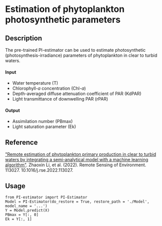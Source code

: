 # Estimation of phytoplankton photosynthetic parameters
## Description
The pre-trained PI-estimator can be used to estimate photosynthetic (photosynthesis-irradiance) parameters of phytoplankton in clear to turbid waters.
#### Input
* Water temperature (T)
* Chlorophyll-_a_ concentration (Chl-_a_)
* Depth-averaged diffuse attenuation coefficient of PAR (KdPAR) 
* Light transmittance of downwelling PAR (rPAR)
#### Output
* Assimilation number (PBmax)
* Light saturation parameter (Ek)

## Reference
["Remote estimation of phytoplankton primary production in clear to turbid waters by integrating a semi-analytical model with a machine learning algorithm"](https://www.sciencedirect.com/science/article/pii/S0034425722001419). Zhaoxin Li, et al. (2022). Remote Sensing of Environment. 113027. 10.1016/j.rse.2022.113027.

## Usage
```
from PI-estimator import PI-Estimator
Model = PI-Estimator(do_restore = True, restore_path = './Model', model_name = '...')
Y = Model.predict(X)
PBmax = Y[:, 0]
Ek = Y[:, 1]
```
